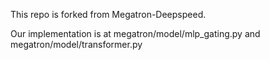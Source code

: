 This repo is forked from Megatron-Deepspeed.

Our implementation is at megatron/model/mlp_gating.py and megatron/model/transformer.py

